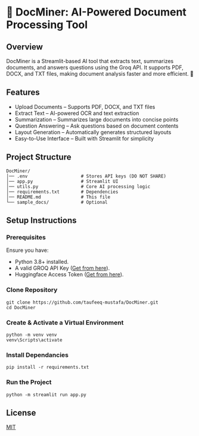 # 📄 DocMiner: AI-Powered Document Processing Tool

## Overview
DocMiner is a Streamlit-based AI tool that extracts text, summarizes documents, and answers questions using the Groq API. It supports PDF, DOCX, and TXT files, making document analysis faster and more efficient. 🚀
## Features

* Upload Documents – Supports PDF, DOCX, and TXT files
* Extract Text – AI-powered OCR and text extraction
* Summarization – Summarizes large documents into concise points
* Question Answering – Ask questions based on document contents
* Layout Generation – Automatically generates structured layouts
* Easy-to-Use Interface – Built with Streamlit for simplicity


## Project Structure
```
DocMiner/
│── .env                    # Stores API keys (DO NOT SHARE)
│── app.py                  # Streamlit UI
│── utils.py                # Core AI processing logic
│── requirements.txt        # Dependencies
│── README.md               # This file
└── sample_docs/            # Optional

```


## Setup Instructions

### Prerequisites

Ensure you have:
* Python 3.8+ installed.
* A valid GROQ API Key ([Get from here](https://console.groq.com/keys)).
* Huggingface Access Token ([Get from here](https://huggingface.co/settings/tokens)).


### Clone Repository
```
git clone https://github.com/taufeeq-mustafa/DocMiner.git
cd DocMiner
```
### Create & Activate a Virtual Environment
```
python -m venv venv
venv\Scripts\activate  
```

### Install Dependancies
```
pip install -r requirements.txt
```


### Run the Project
```
python -m streamlit run app.py
```




    
## License

[MIT](https://choosealicense.com/licenses/mit/)

